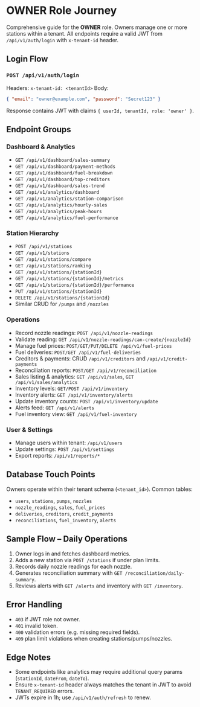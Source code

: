 # OWNER Role Journey

Comprehensive guide for the **OWNER** role. Owners manage one or more stations within a tenant. All endpoints require a valid JWT from `/api/v1/auth/login` with `x-tenant-id` header.

## Login Flow
### `POST /api/v1/auth/login`
Headers: `x-tenant-id: <tenantId>`
Body:
```json
{ "email": "owner@example.com", "password": "Secret123" }
```
Response contains JWT with claims `{ userId, tenantId, role: 'owner' }`.

## Endpoint Groups
### Dashboard & Analytics
- `GET /api/v1/dashboard/sales-summary`
- `GET /api/v1/dashboard/payment-methods`
- `GET /api/v1/dashboard/fuel-breakdown`
- `GET /api/v1/dashboard/top-creditors`
- `GET /api/v1/dashboard/sales-trend`
- `GET /api/v1/analytics/dashboard`
- `GET /api/v1/analytics/station-comparison`
- `GET /api/v1/analytics/hourly-sales`
- `GET /api/v1/analytics/peak-hours`
- `GET /api/v1/analytics/fuel-performance`

### Station Hierarchy
- `POST /api/v1/stations`
- `GET /api/v1/stations`
- `GET /api/v1/stations/compare`
- `GET /api/v1/stations/ranking`
- `GET /api/v1/stations/{stationId}`
- `GET /api/v1/stations/{stationId}/metrics`
- `GET /api/v1/stations/{stationId}/performance`
- `PUT /api/v1/stations/{stationId}`
- `DELETE /api/v1/stations/{stationId}`
- Similar CRUD for `/pumps` and `/nozzles`

### Operations
- Record nozzle readings: `POST /api/v1/nozzle-readings`
- Validate reading: `GET /api/v1/nozzle-readings/can-create/{nozzleId}`
- Manage fuel prices: `POST/GET/PUT/DELETE /api/v1/fuel-prices`
- Fuel deliveries: `POST/GET /api/v1/fuel-deliveries`
- Creditors & payments: CRUD `/api/v1/creditors` and `/api/v1/credit-payments`
- Reconciliation reports: `POST/GET /api/v1/reconciliation`
- Sales listing & analytics: `GET /api/v1/sales`, `GET /api/v1/sales/analytics`
- Inventory levels: `GET/POST /api/v1/inventory`
- Inventory alerts: `GET /api/v1/inventory/alerts`
- Update inventory counts: `POST /api/v1/inventory/update`
- Alerts feed: `GET /api/v1/alerts`
- Fuel inventory view: `GET /api/v1/fuel-inventory`

### User & Settings
- Manage users within tenant: `/api/v1/users`
- Update settings: `POST /api/v1/settings`
- Export reports: `/api/v1/reports/*`

## Database Touch Points
Owners operate within their tenant schema (`<tenant_id>`). Common tables:
- `users`, `stations`, `pumps`, `nozzles`
- `nozzle_readings`, `sales`, `fuel_prices`
- `deliveries`, `creditors`, `credit_payments`
- `reconciliations`, `fuel_inventory`, `alerts`

## Sample Flow – Daily Operations
1. Owner logs in and fetches dashboard metrics.
2. Adds a new station via `POST /stations` if under plan limits.
3. Records daily nozzle readings for each nozzle.
4. Generates reconciliation summary with `GET /reconciliation/daily-summary`.
5. Reviews alerts with `GET /alerts` and inventory with `GET /inventory`.

## Error Handling
- `403` if JWT role not owner.
- `401` invalid token.
- `400` validation errors (e.g. missing required fields).
- `409` plan limit violations when creating stations/pumps/nozzles.

## Edge Notes
- Some endpoints like analytics may require additional query params (`stationId`, `dateFrom`, `dateTo`).
- Ensure `x-tenant-id` header always matches the tenant in JWT to avoid `TENANT_REQUIRED` errors.
- JWTs expire in 1h; use `/api/v1/auth/refresh` to renew.

